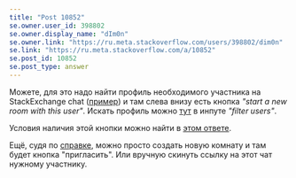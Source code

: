 ```yaml
---
title: "Post 10852"
se.owner.user_id: 398802
se.owner.display_name: "dIm0n"
se.owner.link: "https://ru.meta.stackoverflow.com/users/398802/dim0n"
se.link: "https://ru.meta.stackoverflow.com/a/10852"
se.post_id: 10852
se.post_type: answer
---
```

<p>Можете, для это надо найти профиль необходимого участника на StackExchange chat (<a href="https://chat.stackexchange.com/users/233645/0xdb">пример</a>) и там слева внизу есть  кнопка <em>&quot;start a new room with this user&quot;</em>. Искать профиль можно <a href="https://chat.stackexchange.com/users?tab=all&amp;sort=recent">тут</a> в инпуте <em>&quot;filter users&quot;</em>.</p>
<p>Условия наличия этой кнопки можно найти в <a href="https://ru.meta.stackoverflow.com/a/6283/398802">этом ответе</a>.</p>
<p>Ещё, судя по <a href="https://ru.stackoverflow.com/help/privileges/chat-rooms">справке</a>, можно просто создать новую комнату и там будет кнопка &quot;пригласить&quot;. Или вручную скинуть ссылку на этот чат нужному участнику.</p>
